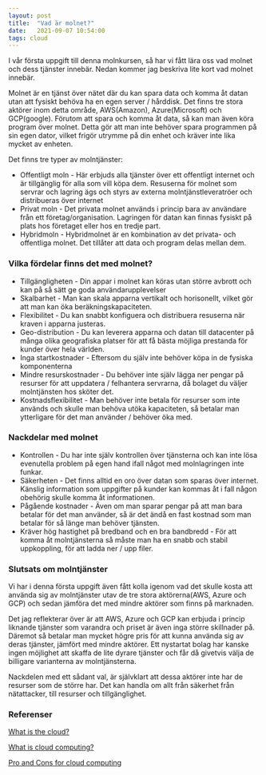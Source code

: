 ```yaml
---
layout: post
title:  "Vad är molnet?"
date:   2021-09-07 10:54:00
tags: cloud
---
```


I vår första uppgift till denna molnkursen, så har vi fått lära oss vad molnet och dess tjänster innebär. Nedan kommer jag beskriva lite kort vad molnet innebär. 

Molnet är en tjänst över nätet där du kan spara data och komma åt datan utan att fysiskt behöva ha en egen server / hårddisk. Det finns tre stora aktörer inom detta område, AWS(Amazon), Azure(Microsoft) och GCP(google).
Förutom att spara och komma åt data, så kan man även köra program över molnet. Detta gör att man inte behöver spara programmen på sin egen dator, vilket frigör utrymme på din enhet och kräver inte lika mycket av enheten.

Det finns tre typer av molntjänster:

* Offentligt moln - Här erbjuds alla tjänster över ett offentligt internet och är tillgänglig för alla som vill köpa dem. Resuserna för molnet som servrar och lagring ägs och styrs av externa molntjänstleveratröer och distribueras över internet
* Privat moln - Det privata molnet används i princip bara av användare från ett företag/organisation. Lagringen för datan kan finnas fysiskt på plats hos företaget eller hos en tredje part.
* Hybridmoln - Hybridmolnet är en kombination av det privata- och offentliga molnet. Det tillåter att data och program delas mellan dem.

### Vilka fördelar finns det med molnet?

* Tillgängligheten - Din appar i molnet kan köras utan större avbrott och kan på så sätt ge goda användarupplevelser
* Skalbarhet - Man kan skala apparna vertikalt och horisonellt, vilket gör att man kan öka beräkningskapaciteten. 
* Flexibilitet - Du kan snabbt konfiguera och distribuera resuserna när kraven i apparna justeras.
* Geo-distribution - Du kan leverera apparna och datan till datacenter på många olika geografiska platser för att få bästa möjliga prestanda för kunder över hela världen. 
* Inga startkostnader - Eftersom du själv inte behöver köpa in de fysiska komponenterna
* Mindre resurskostnader - Du behöver inte själv lägga ner pengar på resurser för att uppdatera / felhantera servrarna, då bolaget du väljer molntjänsten hos sköter det. 
* Kostnadsflexibilitet - Man behöver inte betala för resurser som inte används och skulle man behöva utöka kapaciteten, så betalar man ytterligare för det man använder / behöver öka med. 

 
### Nackdelar med molnet 

* Kontrollen - Du har inte själv kontrollen över tjänsterna och kan inte lösa evenutella problem på egen hand ifall något med molnlagringen inte funkar. 
* Säkerheten - Det finns alltid en oro över datan som sparas över internet. Känslig information som uppgifter på kunder kan kommas åt i fall någon obehörig skulle komma åt informationen. 
* Pågående kostnader - Även om man sparar pengar på att man bara betalar för det man använder, så är det ändå en fast kostnad som man betalar för så länge man behöver tjänsten. 
* Kräver hög hastighet på bredband och en bra bandbredd - För att komma åt molntjänsterna så måste man ha en snabb och stabil uppkoppling, för att ladda ner / upp filer.

### Slutsats om molntjänster

Vi har i denna första uppgift även fått kolla igenom vad det skulle kosta att använda sig av molntjänster utav de tre stora aktörerna(AWS, Azure och GCP) och sedan jämföra det med mindre aktörer som finns på marknaden.

Det jag reflekterar över är att AWS, Azure och GCP kan erbjuda i princip liknande tjänster som varandra och priset är även inga större skillnader på. Däremot så betalar man mycket högre pris för att kunna använda sig av deras tjänster, jämfört med mindre aktörer. Ett nystartat bolag har kanske ingen möjlighet att skaffa de lite dyrare tjänster och får då givetvis välja de billigare varianterna av molntjänsterna. 

Nackdelen med ett sådant val, är självklart att dessa aktörer inte har de resurser som de större har. Det kan handla om allt från säkerhet från nätattacker, till resurser och tillgänglighet. 



### Referenser

[What is the cloud?](https://azure.microsoft.com/en-us/overview/what-is-the-cloud/)

[What is cloud computing?](https://aws.amazon.com/what-is-cloud-computing/)

[Pro and Cons for cloud computing](https://www.morefield.com/blog/pros-and-cons-of-cloud-computing/)








